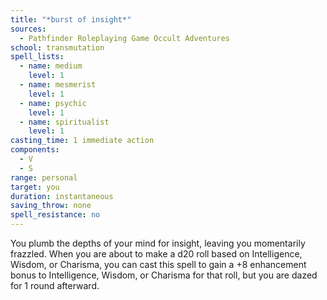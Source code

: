 ```yaml
---
title: "*burst of insight*"
sources:
  - Pathfinder Roleplaying Game Occult Adventures
school: transmutation
spell_lists:
  - name: medium
    level: 1
  - name: mesmerist
    level: 1
  - name: psychic
    level: 1
  - name: spiritualist
    level: 1
casting_time: 1 immediate action
components:
  - V
  - S
range: personal
target: you
duration: instantaneous
saving_throw: none
spell_resistance: no
---
```


You plumb the depths of your mind for insight, leaving you momentarily frazzled. When you are about to make a d20 roll based on Intelligence, Wisdom, or Charisma, you can cast this spell to gain a +8 enhancement bonus to Intelligence, Wisdom, or Charisma for that roll, but you are dazed for 1 round afterward.
